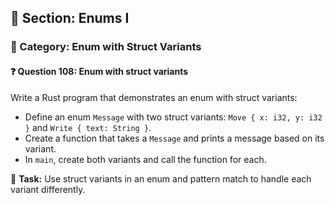 ## 📘 Section: Enums I  
### 🔹 Category: Enum with Struct Variants  
#### ❓ Question 108: Enum with struct variants

Write a Rust program that demonstrates an enum with struct variants:

- Define an enum `Message` with two struct variants: `Move { x: i32, y: i32 }` and `Write { text: String }`.
- Create a function that takes a `Message` and prints a message based on its variant.
- In `main`, create both variants and call the function for each.

🔧 **Task:** Use struct variants in an enum and pattern match to handle each variant differently.
